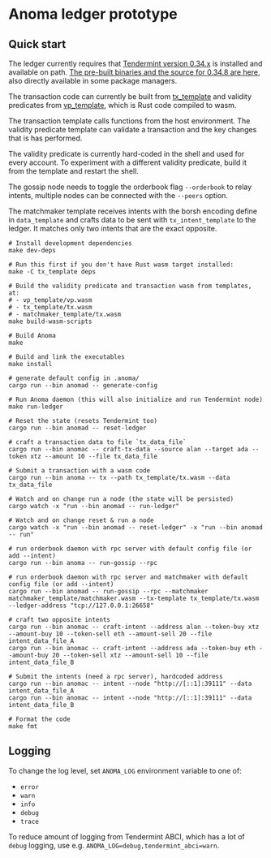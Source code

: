 # Anoma ledger prototype

## Quick start

The ledger currently requires that [Tendermint version 0.34.x](https://github.com/tendermint/tendermint) is installed and available on path. [The pre-built binaries and the source for 0.34.8 are here](https://github.com/tendermint/tendermint/releases/tag/v0.34.8), also directly available in some package managers.

The transaction code can currently be built from [tx_template](../tx_template) and validity predicates from [vp_template](../vp_template), which is Rust code compiled to wasm.

The transaction template calls functions from the host environment. The validity predicate template can validate a transaction and the key changes that is has performed.

The validity predicate is currently hard-coded in the shell and used for every account. To experiment with a different validity predicate, build it from the template and restart the shell.

The gossip node needs to toggle the orderbook flag `--orderbook` to relay intents, multiple nodes can be connected with the `--peers` option.

The matchmaker template receives intents with the borsh encoding define in `data_template` and crafts data to be sent with `tx_intent_template` to the ledger. It matches only two intents that are the exact opposite.

```shell
# Install development dependencies
make dev-deps

# Run this first if you don't have Rust wasm target installed:
make -C tx_template deps

# Build the validity predicate and transaction wasm from templates, at:
# - vp_template/vp.wasm
# - tx_template/tx.wasm
# - matchmaker_template/tx.wasm
make build-wasm-scripts

# Build Anoma
make

# Build and link the executables
make install

# generate default config in .anoma/
cargo run --bin anomad -- generate-config

# Run Anoma daemon (this will also initialize and run Tendermint node)
make run-ledger

# Reset the state (resets Tendermint too)
cargo run --bin anomad -- reset-ledger

# craft a transaction data to file `tx_data_file`
cargo run --bin anomac -- craft-tx-data --source alan --target ada --token xtz --amount 10 --file tx_data_file

# Submit a transaction with a wasm code
cargo run --bin anoma -- tx --path tx_template/tx.wasm --data tx_data_file

# Watch and on change run a node (the state will be persisted)
cargo watch -x "run --bin anomad -- run-ledger"

# Watch and on change reset & run a node
cargo watch -x "run --bin anomad -- reset-ledger" -x "run --bin anomad -- run"

# run orderbook daemon with rpc server with default config file (or add --intent)
cargo run --bin anoma -- run-gossip --rpc

# run orderbook daemon with rpc server and matchmaker with default config file (or add --intent)
cargo run --bin anomad -- run-gossip --rpc --matchmaker matchmaker_template/matchmaker.wasm --tx-template tx_template/tx.wasm --ledger-address "tcp://127.0.0.1:26658"

# craft two opposite intents
cargo run --bin anomac -- craft-intent --address alan --token-buy xtz --amount-buy 10 --token-sell eth --amount-sell 20 --file intent_data_file_A
cargo run --bin anomac -- craft-intent --address ada --token-buy eth --amount-buy 20 --token-sell xtz --amount-sell 10 --file intent_data_file_B

# Submit the intents (need a rpc server), hardcoded address
cargo run --bin anomac -- intent --node "http://[::1]:39111" --data intent_data_file_A
cargo run --bin anomac -- intent --node "http://[::1]:39111" --data intent_data_file_B

# Format the code
make fmt
```

## Logging

To change the log level, set `ANOMA_LOG` environment variable to one of:
- `error`
- `warn`
- `info`
- `debug`
- `trace`

To reduce amount of logging from Tendermint ABCI, which has a lot of `debug` logging, use e.g. `ANOMA_LOG=debug,tendermint_abci=warn`.
